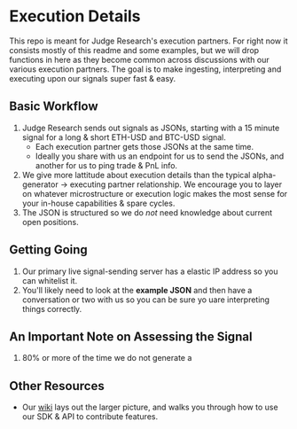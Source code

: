 # Execution Details
This repo is meant for Judge Research's execution partners.  For right now it consists mostly of this readme and some examples, but we will drop functions in here as they become common across discussions with our various execution partners.  The goal is to make ingesting, interpreting and executing upon our signals super fast & easy.

## Basic Workflow

1.  Judge Research sends out signals as JSONs, starting with a 15 minute signal for a long & short ETH-USD and BTC-USD signal.
    - Each execution partner gets those JSONs at the same time.
    - Ideally you share with us an endpoint for us to send the JSONs, and another for us to ping trade & PnL info.  
2.  We give more lattitude about execution details than the typical alpha-generator -> executing partner relationship.  We encourage you to layer on whatever microstructure or execution logic makes the most sense for your in-house capabilities & spare cycles.
3.  The JSON is structured so we do *not* need knowledge about current open positions. 
    
## Getting Going

1.  Our primary live signal-sending server has a elastic IP address so you can whitelist it.
2.  You'll likely need to look at the **example JSON** and then have a conversation or two with us so you can be sure yo uare interpreting things correctly.  

## An Important Note on Assessing the Signal

1.  80% or more of the time we do not generate a 





## Other Resources

- Our [wiki](https://judgeresearch.notion.site/The-Judge-Research-Wiki-37d2ae0159254928b483f01fec87b576) lays out the larger picture, and walks you through how to use our SDK & API to contribute features. 
